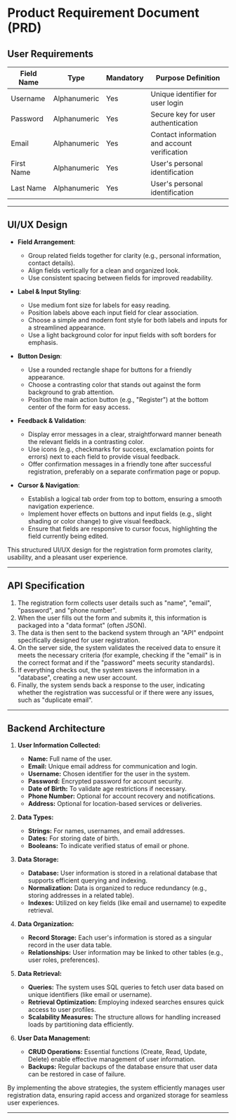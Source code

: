 # Product Requirement Document (PRD)

## User Requirements

| Field Name     | Type        | Mandatory | Purpose Definition                              |
|----------------|-------------|-----------|------------------------------------------------|
| Username       | Alphanumeric| Yes       | Unique identifier for user login               |
| Password       | Alphanumeric| Yes       | Secure key for user authentication              |
| Email          | Alphanumeric| Yes       | Contact information and account verification    |
| First Name     | Alphanumeric| Yes       | User's personal identification                  |
| Last Name      | Alphanumeric| Yes       | User's personal identification                  |

---

## UI/UX Design

- **Field Arrangement**:  
  - Group related fields together for clarity (e.g., personal information, contact details).  
  - Align fields vertically for a clean and organized look.  
  - Use consistent spacing between fields for improved readability.  

- **Label & Input Styling**:  
  - Use medium font size for labels for easy reading.  
  - Position labels above each input field for clear association.  
  - Choose a simple and modern font style for both labels and inputs for a streamlined appearance.  
  - Use a light background color for input fields with soft borders for emphasis.  

- **Button Design**:  
  - Use a rounded rectangle shape for buttons for a friendly appearance.  
  - Choose a contrasting color that stands out against the form background to grab attention.  
  - Position the main action button (e.g., "Register") at the bottom center of the form for easy access.  

- **Feedback & Validation**:  
  - Display error messages in a clear, straightforward manner beneath the relevant fields in a contrasting color.  
  - Use icons (e.g., checkmarks for success, exclamation points for errors) next to each field to provide visual feedback.  
  - Offer confirmation messages in a friendly tone after successful registration, preferably on a separate confirmation page or popup.  

- **Cursor & Navigation**:  
  - Establish a logical tab order from top to bottom, ensuring a smooth navigation experience.  
  - Implement hover effects on buttons and input fields (e.g., slight shading or color change) to give visual feedback.  
  - Ensure that fields are responsive to cursor focus, highlighting the field currently being edited.  

This structured UI/UX design for the registration form promotes clarity, usability, and a pleasant user experience.

---

## API Specification

1. The registration form collects user details such as "name", "email", "password", and "phone number".  
2. When the user fills out the form and submits it, this information is packaged into a "data format" (often JSON).  
3. The data is then sent to the backend system through an "API" endpoint specifically designed for user registration.  
4. On the server side, the system validates the received data to ensure it meets the necessary criteria (for example, checking if the "email" is in the correct format and if the "password" meets security standards).  
5. If everything checks out, the system saves the information in a "database", creating a new user account.  
6. Finally, the system sends back a response to the user, indicating whether the registration was successful or if there were any issues, such as "duplicate email".

---

## Backend Architecture

1. **User Information Collected:**
   - **Name:** Full name of the user.
   - **Email:** Unique email address for communication and login.
   - **Username:** Chosen identifier for the user in the system.
   - **Password:** Encrypted password for account security.
   - **Date of Birth:** To validate age restrictions if necessary.
   - **Phone Number:** Optional for account recovery and notifications.
   - **Address:** Optional for location-based services or deliveries.
   
2. **Data Types:**
   - **Strings:** For names, usernames, and email addresses.
   - **Dates:** For storing date of birth.
   - **Booleans:** To indicate verified status of email or phone.

3. **Data Storage:**
   - **Database:** User information is stored in a relational database that supports efficient querying and indexing.
   - **Normalization:** Data is organized to reduce redundancy (e.g., storing addresses in a related table).
   - **Indexes:** Utilized on key fields (like email and username) to expedite retrieval.

4. **Data Organization:**
   - **Record Storage:** Each user's information is stored as a singular record in the user data table.
   - **Relationships:** User information may be linked to other tables (e.g., user roles, preferences).

5. **Data Retrieval:**
   - **Queries:** The system uses SQL queries to fetch user data based on unique identifiers (like email or username).
   - **Retrieval Optimization:** Employing indexed searches ensures quick access to user profiles.
   - **Scalability Measures:** The structure allows for handling increased loads by partitioning data efficiently.

6. **User Data Management:**
   - **CRUD Operations:** Essential functions (Create, Read, Update, Delete) enable effective management of user information.
   - **Backups:** Regular backups of the database ensure that user data can be restored in case of failure.

By implementing the above strategies, the system efficiently manages user registration data, ensuring rapid access and organized storage for seamless user experiences.

---

